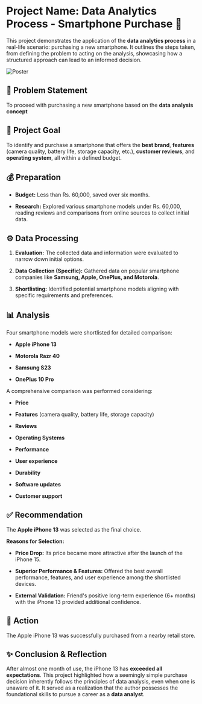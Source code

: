 
# Project Name: Data Analytics Process - Smartphone Purchase 📱

This project demonstrates the application of the **data analytics process** in a real-life scenario: purchasing a new smartphone. It outlines the steps taken, from defining the problem to acting on the analysis, showcasing how a structured approach can lead to an informed decision.

![Poster](https://github.com/kumarChaitanya1208/Data-Analytics-in-Real-Life-Smartphone-Purchase/blob/main/Poster%20Smartphone%20purchase.png)

## 🚀 Problem Statement

To proceed with purchasing a new smartphone based on the **data analysis concept**

## 🎯 Project Goal

To identify and purchase a smartphone that offers the **best brand**, **features** (camera quality, battery life, storage capacity, etc.), **customer reviews**, and **operating system**, all within a defined budget.

## 💰 Preparation

* **Budget:** Less than Rs. 60,000, saved over six months.

* **Research:** Explored various smartphone models under Rs. 60,000, reading reviews and comparisons from online sources to collect initial data.

## ⚙️ Data Processing

1. **Evaluation:** The collected data and information were evaluated to narrow down initial options.

2. **Data Collection (Specific):** Gathered data on popular smartphone companies like **Samsung, Apple, OnePlus, and Motorola**.

3. **Shortlisting:** Identified potential smartphone models aligning with specific requirements and preferences.

## 📊 Analysis

Four smartphone models were shortlisted for detailed comparison:

* **Apple iPhone 13**

* **Motorola Razr 40**

* **Samsung S23**

* **OnePlus 10 Pro**

A comprehensive comparison was performed considering:

* **Price**

* **Features** (camera quality, battery life, storage capacity)

* **Reviews**

* **Operating Systems**

* **Performance**

* **User experience**

* **Durability**

* **Software updates**

* **Customer support**

## ✅ Recommendation

The **Apple iPhone 13** was selected as the final choice.

**Reasons for Selection:**

* **Price Drop:** Its price became more attractive after the launch of the iPhone 15.

* **Superior Performance & Features:** Offered the best overall performance, features, and user experience among the shortlisted devices.

* **External Validation:** Friend's positive long-term experience (6+ months) with the iPhone 13 provided additional confidence.

## 🛒 Action

The Apple iPhone 13 was successfully purchased from a nearby retail store.

## ✨ Conclusion & Reflection

After almost one month of use, the iPhone 13 has **exceeded all expectations**. This project highlighted how a seemingly simple purchase decision inherently follows the principles of data analysis, even when one is unaware of it. It served as a realization that the author possesses the foundational skills to pursue a career as a **data analyst**.

